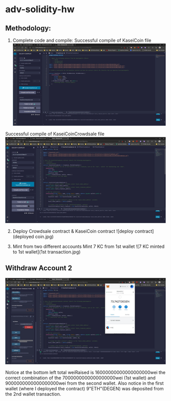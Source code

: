 # adv-solidity-hw

## Methodology:

1. Complete code and compile:
Successful compile of KaseiCoin file
![compile contract](compiledCoin.jpg)

Successful compile of KaseiCoinCrowdsale file
![compile contract](compileCrowdsale.jpg)

2. Deploy Crowdsale contract & KaseiCoin contract
![deploy contract](deployed coin.jpg)

3. Mint from two different accounts
Mint 7 KC from 1st wallet
![7 KC minted to 1st wallet](1st transaction.jpg)

## Withdraw Account 2
![9 KC minted to 2nd wallet](https://github.com/e-mcfarlane/adv-solidity-hw/blob/0f9546da6d79127a91a89740fa8b409f65ccec10/2nd%20transaction%20and%20total%20weiRaised.jpg)

Notice at the bottom left total weiRaised is 16000000000000000000wei the correct combination of the 7000000000000000000wei (1st wallet) and 9000000000000000000wei from the second wallet.  Also notice in the first wallet (where I deployed the contract) 9"ETH"(DEGEN) was deposited from the 2nd wallet transaction.
